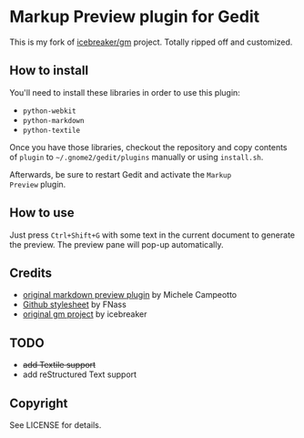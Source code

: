 Markup Preview plugin for Gedit
===============================

This is my fork of [icebreaker/gm](https://github.com/icebreaker/gm) project. Totally ripped off and customized.

How to install
--------------

You'll need to install these libraries in order to use this plugin:

* <code>python-webkit</code>
* <code>python-markdown</code>
* <code>python-textile</code>

Once you have those libraries, checkout the repository and copy contents of <code>plugin</code> to <code>~/.gnome2/gedit/plugins</code> manually or using <code>install.sh</code>.

Afterwards, be sure to restart Gedit and activate the <code>Markup Preview</code> plugin.

How to use
----------
Just press <code>Ctrl+Shift+G</code> with some text in the current document to generate the preview.  The preview pane will pop-up automatically.

Credits
-------

* [original markdown preview plugin](http://live.gnome.org/Gedit/MarkdownSupport) by Michele Campeotto
* [Github stylesheet](http://fgnass.posterous.com/github-markdown-preview) by FNass
* [original gm project](https://github.com/icebreaker/gm) by icebreaker

TODO
----

* <del>add Textile support</del>
* add reStructured Text support

Copyright
---------

See LICENSE for details.
